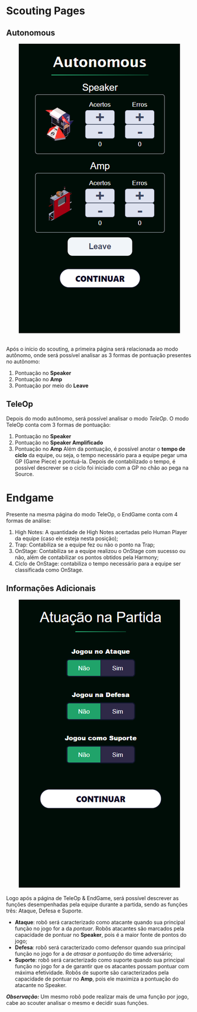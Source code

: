# Scouting Pages

## Autonomous
<div align="center">
  <img src="Images/overview-autonomous.png" alt="Página de autônomo"/>
  <br/><br/>
</div>

Após o início do scouting, a primeira página será relacionada ao modo autônomo, onde será possível analisar as 3 formas de pontuação presentes no autônomo: 
1. Pontuação no **Speaker**
2. Pontuação no **Amp**
3. Pontuação por meio do **Leave**

## TeleOp

Depois do modo autônomo, será possível analisar o modo *TeleOp*. O modo TeleOp conta com 3 formas de pontuação:
1. Pontuação no **Speaker**
2. Pontuação no **Speaker Amplificado**
3. Pontuação no **Amp**
Além da pontuação, é possível anotar o **tempo de ciclo** da equipe, ou seja, o tempo necessário para a equipe pegar uma GP (Game Piece) e pontuá-la. Depois de contabilizado o tempo, é possível descrever se o ciclo foi iniciado com a GP no chão ao pega na Source.

# Endgame
Presente na mesma página do modo TeleOp, o EndGame conta com 4 formas de análise:
1. High Notes: A quantidade de High Notes acertadas pelo Human Player da equipe (caso ele esteja nesta posição);
2. Trap: Contabiliza se a equipe fez ou não o ponto na Trap;
3. OnStage: Contabiliza se a equipe realizou o OnStage com sucesso ou não, além de contabilizar os pontos obtidos pela Harmony;
4. Ciclo de OnStage: contabiliza o tempo necessário para a equipe ser classificada como OnStage.

## Informações Adicionais
<div align="center">
  <img src="Images/overview-info.png" alt="Página de funções"/>
  <br/><br/>
</div>
Logo após a página de TeleOp & EndGame, será possível descrever as funções desempenhadas pela equipe durante a partida, sendo as funções três: Ataque, Defesa e Suporte.

* **Ataque**: robô será caracterizado como atacante quando sua principal função no jogo for a da *pontuar*. Robôs atacantes são marcados pela capacidade de pontuar no **Speaker**, pois é a maior fonte de pontos do jogo;
* **Defesa**: robô será caracterizado como defensor quando sua principal função no jogo for a de *atrasar a pontuação* do time adversário;
* **Suporte**: robô será caracterizado como suporte quando sua principal função no jogo for a de garantir que os atacantes possam pontuar com máxima efetividade. Robôs de suporte são caracterizados pela capacidade de pontuar no **Amp**, pois ele maximiza a pontuação do atacante no Speaker.
  
***Observação:*** Um mesmo robô pode realizar mais de uma função por jogo, cabe ao scouter analisar o mesmo e decidir suas funções.